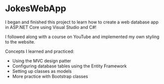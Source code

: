 # JokesWebApp

I began and finished this project to learn how to create a web database app in ASP.NET Core using Visual Studio and C#!

I followed along with a course on YouTube and implemented my own styling to the website. 

Concepts I learned and practiced: 
- Using the MVC design patter
- Configuring database tables using the Entity Framework
- Setting up classes as models
- More practice with Bootstrap classes 
